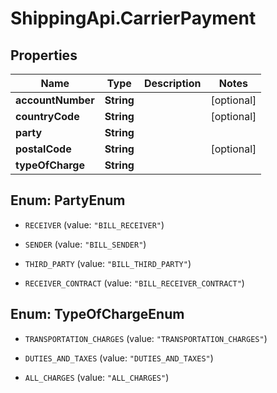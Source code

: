 # ShippingApi.CarrierPayment

## Properties

Name | Type | Description | Notes
------------ | ------------- | ------------- | -------------
**accountNumber** | **String** |  | [optional] 
**countryCode** | **String** |  | [optional] 
**party** | **String** |  | 
**postalCode** | **String** |  | [optional] 
**typeOfCharge** | **String** |  | 



## Enum: PartyEnum


* `RECEIVER` (value: `"BILL_RECEIVER"`)

* `SENDER` (value: `"BILL_SENDER"`)

* `THIRD_PARTY` (value: `"BILL_THIRD_PARTY"`)

* `RECEIVER_CONTRACT` (value: `"BILL_RECEIVER_CONTRACT"`)





## Enum: TypeOfChargeEnum


* `TRANSPORTATION_CHARGES` (value: `"TRANSPORTATION_CHARGES"`)

* `DUTIES_AND_TAXES` (value: `"DUTIES_AND_TAXES"`)

* `ALL_CHARGES` (value: `"ALL_CHARGES"`)




